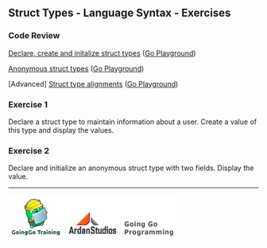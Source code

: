 ## Struct Types - Language Syntax - Exercises

### Code Review

[Declare, create and initalize struct types](../example1/example1.go) ([Go Playground](http://play.golang.org/p/lgXBEs4nx2))

[Anonymous struct types](../example2/example2.go) ([Go Playground](http://play.golang.org/p/ncYlNX7pcN))

[Advanced] [Struct type alignments](../advanced/example1/example1.go) ([Go Playground](http://play.golang.org/p/ZuB82kgz2K))

### Exercise 1
Declare a struct type to maintain information about a user. Create a value of this type and display the values.

### Exercise 2
Declare and initialize an anonymous struct type with two fields. Display the value.

___
[![GoingGo Training](../../../00-slides/images/ggt_logo.png)](http://www.goinggotraining.net)
[![Ardan Studios](../../../00-slides/images/ardan_logo.png)](http://www.ardanstudios.com)
[![GoingGo Blog](../../../00-slides/images/ggb_logo.png)](http://www.goinggo.net)